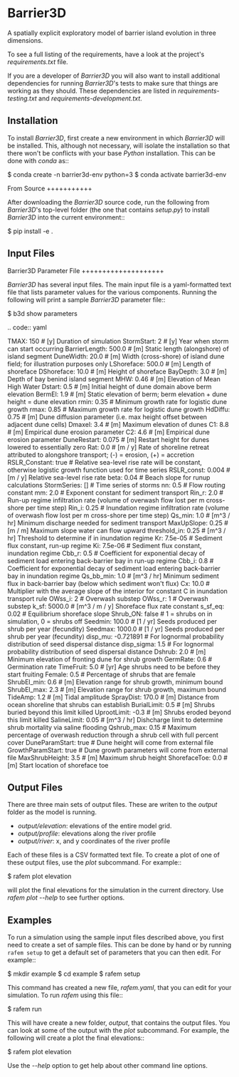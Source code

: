# Barrier3D
A spatially explicit exploratory model of barrier island evolution in three dimensions.

To see a full listing of the requirements, have a look at the project's
*requirements.txt* file.

If you are a developer of *Barrier3D* you will also want to install
additional dependencies for running *Barrier3D*'s tests to make sure
that things are working as they should. These dependencies are listed
in *requirements-testing.txt* and *requirements-development.txt*.

Installation
------------

To install *Barrier3D*, first create a new environment in
which *Barrier3D* will be installed. This, although not necessary, will
isolate the installation so that there won't be conflicts with your
base *Python* installation. This can be done with *conda* as::

  $ conda create -n barrier3d-env python=3
  $ conda activate barrier3d-env

From Source
+++++++++++

After downloading the *Barrier3D* source code, run the following from
*Barrier3D*'s top-level folder (the one that contains *setup.py*) to
install *Barrier3D* into the current environment::

  $ pip install -e .

Input Files
-----------

Barrier3D Parameter File
++++++++++++++++++++

*Barrier3D* has several input files. The main input file is a yaml-formatted text file that lists
parameter values for the various components. Running the following will
print a sample *Barrier3D* parameter file::

  $ b3d show parameters

.. code:: yaml

TMAX: 150                       # [y] Duration of simulation
StormStart: 2                   # [y] Year when storm can start occurring
BarrierLength: 500.0            # [m] Static length (alongshore) of island segment
DuneWidth: 20.0                 # [m] Width (cross-shore) of island dune field; for illustration purposes only
LShoreface: 500.0               # [m] Length of shoreface
DShoreface: 10.0                # [m] Height of shoreface
BayDepth: 3.0                   # [m] Depth of bay benind island segment
MHW: 0.46                       # [m] Elevation of Mean High Water
Dstart: 0.5                     # [m] Initial height of dune domain above berm elevation
BermEl: 1.9                     # [m] Static elevation of berm; berm elevation + dune height = dune elevation
rmin: 0.35                      # Minimum growth rate for logistic dune growth
rmax: 0.85                      # Maximum growth rate for logistic dune growth
HdDiffu: 0.75                   # [m] Dune diffusion parameter (i.e. max height offset between adjacent dune cells)
Dmaxel: 3.4                     # [m] Maximum elevation of dunes
C1: 8.8                         # [m] Empirical dune erosion parameter
C2: 4.6                         # [m] Empirical dune erosion parameter
DuneRestart: 0.075              # [m] Restart height for dunes lowered to essentially zero
Rat: 0.0                        # [m / y] Rate of shoreline retreat attributed to alongshore transport; (-) = erosion, (+) = accretion
RSLR_Constant: true             # Relative sea-level rise rate will be constant, otherwise logistic growth function used for time series
RSLR_const: 0.004               # [m / y] Relative sea-level rise rate
beta: 0.04                      # Beach slope for runup calculations
StormSeries: []                 # Time series of storms
nn: 0.5                         # Flow routing constant
mm: 2.0                         # Exponent constant for sediment transport
Rin_r: 2.0                      # Run-up regime infiltration rate (volume of overwash flow lost per m cross-shore per time step)
Rin_i: 0.25                     # Inundation regime infiltration rate (volume of overwash flow lost per m cross-shore per time step)
Qs_min: 1.0                     # [m^3 / hr] Minimum discharge needed for sediment transport
MaxUpSlope: 0.25                # [m / m] Maximum slope water can flow upward
threshold_in: 0.25              # [m^3 / hr] Threshold to determine if in inundation regime
Kr: 7.5e-05                     # Sediment flux constant, run-up regime
Ki: 7.5e-06                     # Sediment flux constant, inundation regime
Cbb_r: 0.5                      # Coefficient for exponential decay of sediment load entering back-barrier bay in run-up regime
Cbb_i: 0.8                      # Coefficient for exponential decay of sediment load entering back-barrier bay in inundation regime
Qs_bb_min: 1.0                  # [m^3 / hr] Minimum sediment flux in back-barrier bay (below which sediment won't flux)
Cx: 10.0                        # Multiplier with the average slope of the interior for constant C in inundation transport rule
OWss_i: 2                       # Overwash substep
OWss_r: 1                       # Overwash substep
k_sf: 5000.0                    # [m^3 / m / y] Shoreface flux rate constant
s_sf_eq: 0.02                   # Equilibrium shoreface slope
Shrub_ON: false                 # 1 = shrubs on in simulation, 0 = shrubs off
Seedmin: 100.0                  # [1 / yr] Seeds produced per shrub per year (fecundity)
Seedmax: 1000.0                 # [1 / yr] Seeds produced per shrub per year (fecundity)
disp_mu: -0.721891              # For lognormal probability distribution of seed dispersal distance
disp_sigma: 1.5                 # For lognormal probability distribution of seed dispersal distance
Dshrub: 2.0                     # [m] Minimum elevation of fronting dune for shrub growth
GermRate: 0.6                   # Germination rate
TimeFruit: 5.0                  # [yr] Age shrubs need to be before they start fruiting
Female: 0.5                     # Percentage of shrubs that are female
ShrubEl_min: 0.6                # [m] Elevation range for shrub growth, minimum bound
ShrubEl_max: 2.3                # [m] Elevation range for shrub growth, maximum bound
TideAmp: 1.2                    # [m] Tidal amplitude
SprayDist: 170.0                # [m] Distance from ocean shoreline that shrubs can establish
BurialLimit: 0.5                # [m] Shrubs buried beyond this limit killed
UprootLimit: -0.3               # [m] Shrubs eroded beyond this limit killed
SalineLimit: 0.05               # [m^3 / hr] Dishcharge limit to determine shrub mortality via saline flooding
Qshrub_max: 0.15                # Maximum percentage of overwash reduction through a shrub cell with full percent cover
DuneParamStart: true            # Dune height will come from external file
GrowthParamStart: true          # Dune growth parameters will come from external file
MaxShrubHeight: 3.5             # [m] Maximum shrub height
ShorefaceToe: 0.0               # [m] Start location of shoreface toe


Output Files
------------

There are three main sets of output files. These are writen to the 
*output* folder as the model is running.
*  *output/elevation*: elevations of the entire model grid.
*  *output/profile*: elevations along the river profile
*  *output/river*: x, and y coordinates of the river profile

Each of these files is a CSV formatted text file. To create a plot
of one of these output files, use the *plot* subcommand. For example::

  $ rafem plot elevation

will plot the final elevations for the simulation in the current directory.
Use *rafem plot --help* to see further options.

Examples
--------

To run a simulation using the sample input files described above, you first
need to create a set of sample files. This can be done by hand or by running
`rafem setup` to get a default set of parameters that you can then edit.
For example::

  $ mkdir example
  $ cd example
  $ rafem setup

This command has created a new file, *rafem.yaml*, that you can edit for your
simulation.  To run *rafem* using this file::

  $ rafem run

This will have create a new folder, *output*, that contains the output files.
You can look at some of the output with the *plot* subcommand. For example,
the following will create a plot the final elevations::

  $ rafem plot elevation

Use the *--help* option to get help about other command line options.
